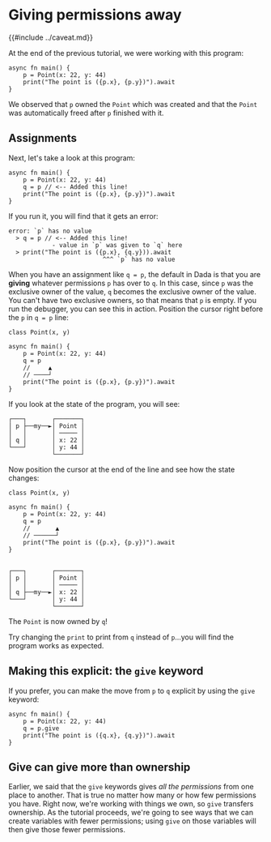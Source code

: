 # Giving permissions away

{{#include ../caveat.md}}

At the end of the previous tutorial, we were working with this program:

```
async fn main() {
    p = Point(x: 22, y: 44)
    print("The point is ({p.x}, {p.y})").await
}
```

We observed that `p` owned the `Point` which was created and that the `Point` was automatically freed after `p` finished with it.

## Assignments

Next, let's take a look at this program:

```
async fn main() {
    p = Point(x: 22, y: 44)
    q = p // <-- Added this line!
    print("The point is ({p.x}, {p.y})").await
}
```

If you run it, you will find that it gets an error:

```
error: `p` has no value
  > q = p // <-- Added this line!
            - value in `p` was given to `q` here
  > print("The point is ({p.x}, {q.y})).await
                          ^^^ `p` has no value
```

When you have an assignment like `q = p`, the default in Dada is that you are **giving** whatever permissions `p` has over to `q`. In this case, since `p` was the exclusive owner of the value, `q` becomes the exclusive owner of the value. You can't have two exclusive owners, so that means that `p` is empty. If you run the debugger, you can see this in action. Position the cursor right before the `p` in `q = p` line:

```
class Point(x, y)

async fn main() {
    p = Point(x: 22, y: 44)
    q = p
    //     ▲
    // ────┘
    print("The point is ({p.x}, {p.y})").await
}
```

If you look at the state of the program, you will see:

```
┌───┐       ┌───────┐
│ p ├──my──►│ Point │
│   │       │ ───── │
│ q │       │ x: 22 │
└───┘       │ y: 44 │
            └───────┘
```

Now position the cursor at the end of the line and see how the state changes:

```
class Point(x, y)

async fn main() {
    p = Point(x: 22, y: 44)
    q = p
    //       ▲
    // ──────┘
    print("The point is ({p.x}, {p.y})").await
}


┌───┐       ┌───────┐
│ p │       │ Point │
│   │       │ ───── │
│ q ├──my──►│ x: 22 │
└───┘       │ y: 44 │
            └───────┘
```

The `Point` is now owned by `q`!

Try changing the `print` to print from `q` instead of `p`...you will find the program works as expected.

## Making this explicit: the `give` keyword

If you prefer, you can make the move from `p` to `q` explicit by using the `give` keyword:

```
async fn main() {
    p = Point(x: 22, y: 44)
    q = p.give
    print("The point is ({q.x}, {q.y})").await
}
```

## Give can give more than ownership

Earlier, we said that the `give` keywords gives *all the permissions* from one place to another. That is true no matter how many or how few permissions you have. Right now, we're working with things we own, so `give` transfers ownership. As the tutorial proceeds, we're going to see ways that we can create variables with fewer permissions; using `give` on those variables will then give those fewer permissions.